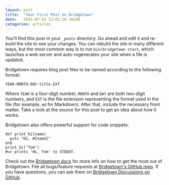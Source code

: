 ```yaml
---
layout: post
title:  "Your First Post on Bridgetown"
date:   2025-07-03 12:01:16 +0200
categories: articles
---
```


<p>You'll find this post in your <code>_posts</code> directory. Go ahead and edit it and re-build the site to see your
  changes. You can rebuild the site in many different ways, but the most common way is to run
  <code>bin/bridgetown start</code>, which launches a web server and auto-regenerates your site when a file is updated.
</p>

<p>Bridgetown requires blog post files to be named according to the following format:</p>

<p><code>YEAR-MONTH-DAY-title.EXT</code></p>

<p>Where <code>YEAR</code> is a four-digit number, <code>MONTH</code> and <code>DAY</code> are both two-digit numbers,
  and <code>EXT</code> is the file extension representing the format used in the file (for example, <code>md</code> for
  Markdown). After that, include the necessary front matter. Take a look at the source for this post to get an idea
  about how it works.</p>

<p>Bridgetown also offers powerful support for code snippets:</p>

<pre><code class="language-ruby">def print_hi(name)
  puts "Hi, #{name}"
end
print_hi('Tom')
#=> prints 'Hi, Tom' to STDOUT.</code></pre>

<p>Check out the <a href="https://bridgetownrb.com/docs/">Bridgetown docs</a> for more info on how to get the most out
  of Bridgetown. File all bugs/feature requests at
  <a href="https://github.com/bridgetownrb/bridgetown">Bridgetown's GitHub repo</a>. If you have questions, you can ask
  them on <a href="https://github.com/bridgetownrb/bridgetown/discussions">Bridgetown Discussions on GitHub</a>.</p>